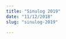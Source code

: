 ```yaml
---
title: "Sinulog 2019"
date: "11/12/2018"
slug: "sinulog-2019"

---
```


<span data-mce-type="bookmark" style="display: inline-block; width: 0px; overflow: hidden; line-height: 0;" class="mce\_SELRES\_start">﻿</span>